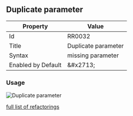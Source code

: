 ## Duplicate parameter

| Property | Value |
| -------- | ----- |
| Id | RR0032 |
| Title | Duplicate parameter |
| Syntax | missing parameter |
| Enabled by Default | &\#x2713; |

### Usage

![Duplicate parameter](../../images/refactorings/DuplicateParameter.png)

[full list of refactorings](Refactorings.md)